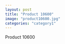 ```yaml
---
layout: post
title: "Product 10600"
image: "product10600.jpg"
categories: "category1"
---
```

Product 10600
